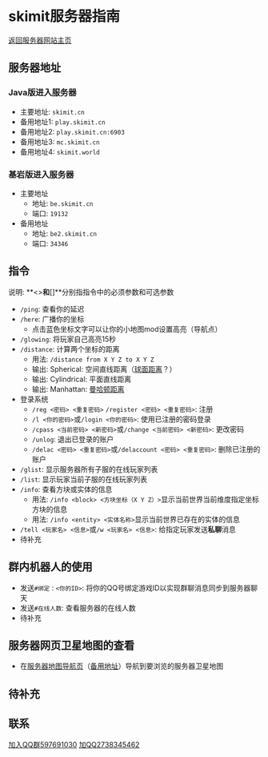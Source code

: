 # skimit服务器指南
[返回服务器网站主页](../)  
## 服务器地址
### Java版进入服务器
- 主要地址: `skimit.cn`  
- 备用地址1: `play.skimit.cn`  
- 备用地址2: `play.skimit.cn:6903`  
- 备用地址3: `mc.skimit.cn`
- 备用地址4: `skimit.world`  
### 基岩版进入服务器
- 主要地址
  - 地址: `be.skimit.cn`
  - 端口: `19132`
- 备用地址
  - 地址: `be2.skimit.cn`
  - 端口: `34346`

## 指令
说明: **<>**和**[]**分别指指令中的必须参数和可选参数
- `/ping`: 查看你的延迟  
- `/here`: 广播你的坐标  
  - 点击蓝色坐标文字可以让你的小地图mod设置高亮（导航点）  
- `/glowing`: 将玩家自己高亮15秒  
- `/distance`: 计算两个坐标的距离  
  - 用法: `/distance from X Y Z to X Y Z`  
  - 输出: Spherical: 空间直线距离（[球面距离](https://baike.baidu.com/item/%E7%90%83%E9%9D%A2%E8%B7%9D%E7%A6%BB)？）  
  - 输出: Cylindrical: 平面直线距离  
  - 输出: Manhattan: [曼哈顿距离](https://baike.baidu.com/item/%E6%9B%BC%E5%93%88%E9%A1%BF%E8%B7%9D%E7%A6%BB)  
- 登录系统  
  - `/reg <密码> <重复密码>` `/register <密码> <重复密码>`: 注册  
  - `/l <你的密码>`或`/login <你的密码>`: 使用已注册的密码登录  
  - `/cpass <当前密码> <新密码>`或`/change <当前密码> <新密码>`: 更改密码  
  - `/unlog`: 退出已登录的账户  
  - `/delac <密码> <重复密码>`或`/delaccount <密码> <重复密码>`: 删除已注册的账户  
- `/glist`: 显示服务器所有子服的在线玩家列表  
- `/list`: 显示玩家当前子服的在线玩家列表  
- `/info`: 查看方块或实体的信息  
  - 用法: `/info <block> <方块坐标（X Y Z）>`显示当前世界当前维度指定坐标方块的信息  
  - 用法: `/info <entity> <实体名称>`显示当前世界已存在的实体的信息  
- `/tell <玩家名> <信息>`或`/w <玩家名> <信息>`: 给指定玩家发送**私聊**消息
- 待补充 

## 群内机器人的使用
- 发送`#绑定：<你的ID>`: 将你的QQ号绑定游戏ID以实现群聊消息同步到服务器聊天  
- 发送`#在线人数`: 查看服务器的在线人数  
- 待补充  

## 服务器网页卫星地图的查看
- 在[服务器地图导航页](../map/)（[备用地址](http://map.skimit.cn)）导航到要浏览的服务器卫星地图  

## 待补充

## 联系
[加入QQ群597691030](https://jq.qq.com/?_wv=1027&k=5GAlEKg)
[加QQ2738345462](http://wpa.qq.com/msgrd?v=3&uin=2738345462&site=qq&menu=yes)
